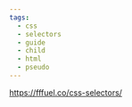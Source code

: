 ```yaml
---
tags:
  - css
  - selectors
  - guide
  - child
  - html
  - pseudo
---
```

https://fffuel.co/css-selectors/
